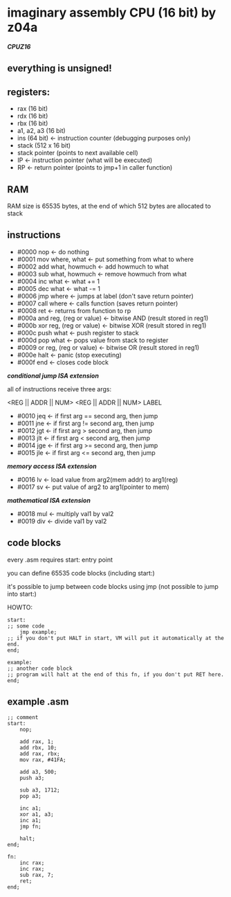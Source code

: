 # imaginary assembly CPU (16 bit) by z04a 
***CPUZ16***

## everything is unsigned!

## registers:
- rax (16 bit)
- rdx (16 bit)
- rbx (16 bit)
- a1, a2, a3 (16 bit)
- ins (64 bit) <- instruction counter (debugging purposes only)
- stack (512 x 16 bit)
- stack pointer (points to next available cell)
- IP <- instruction pointer (what will be executed)
- RP <- return pointer (points to jmp+1 in caller function)

## RAM
RAM size is 65535 bytes, at the end of which 512 bytes are allocated to stack

## instructions
- #0000 nop <- do nothing
- #0001 mov where, what <- put something from what to where
- #0002 add what, howmuch <- add howmuch to what
- #0003 sub what, howmuch <- remove howmuch from what
- #0004 inc what <- what += 1
- #0005 dec what <- what -= 1
- #0006 jmp where <- jumps at label (don't save return pointer)
- #0007 call where <- calls function (saves return pointer)
- #0008 ret <- returns from function to rp
- #000a and reg, (reg or value) <- bitwise AND (result stored in reg1)
- #000b xor reg, (reg or value) <- bitwise XOR (result stored in reg1)
- #000c push what <- push register to stack
- #000d pop what <- pops value from stack to register
- #0009 or reg, (reg or value) <- bitwise OR (result stored in reg1)
- #000e halt <- panic (stop executing)
- #000f end <- closes code block

***conditional jump ISA extension***

all of instructions receive three args:

<REG || ADDR || NUM> <REG || ADDR || NUM> LABEL 
- #0010 jeq <- if first arg == second arg, then jump
- #0011 jne <- if first arg != second arg, then jump
- #0012 jgt <- if first arg >  second arg, then jump
- #0013 jlt <- if first arg <  second arg, then jump
- #0014 jge <- if first arg >= second arg, then jump
- #0015 jle <- if first arg <= second arg, then jump

***memory access ISA extension***
- #0016 lv <- load value from arg2(mem addr) to arg1(reg)
- #0017 sv <- put value of arg2 to arg1(pointer to mem)

***mathematical ISA extension***
- #0018 mul <- multiply val1 by val2
- #0019 div <- divide val1 by val2

## code blocks
every .asm requires start: entry point

you can define 65535 code blocks (including start:)

it's possible to jump between code blocks using jmp (not possible to jump into start:)

HOWTO:

```
start:
;; some code
    jmp example;
;; if you don't put HALT in start, VM will put it automatically at the end.
end;

example:
;; another code block
;; program will halt at the end of this fn, if you don't put RET here.
end;
```

## example .asm

```
;; comment
start:
    nop;

    add rax, 1;
    add rbx, 10;
    add rax, rbx;
    mov rax, #41FA;

    add a3, 500;
    push a3;
    
    sub a3, 1712;
    pop a3;

    inc a1;
    xor a1, a3;
    inc a1;
    jmp fn;

    halt;
end;

fn:
    inc rax;
    inc rax;
    sub rax, 7;
    ret;
end;

```

